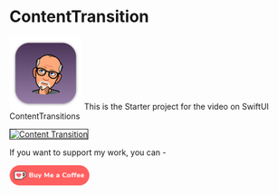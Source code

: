 # ContentTransition

![mac128](Images/mac128.png) This is the Starter project for the video on SwiftUI ContentTransitions

<a href="http://www.youtube.com/watch?feature=player_embedded&v=ByKmfwrclRA
" target="_blank"><img src="http://img.youtube.com/vi/ByKmfwrclRA/0.jpg" 
alt="Content Transition" width="480" height="360" border="1" /></a>

If you want to support my work, you can - </br>

<a href='https://ko-fi.com/Z8Z22WRVG' target='_blank'><img height='36' style='border:0px;height:36px;' src='Images/kofi3.png' border='0' alt='Buy Me a Coffee at ko-fi.com' /></a>

